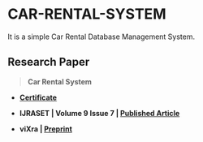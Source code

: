 # CAR-RENTAL-SYSTEM
 It is a simple Car Rental Database Management System.


## Research Paper
 
 >**Car Rental System**
  
 - **[Certificate](https://github.com/Amey-Thakur/ACHIEVEMENTS/blob/main/Research%20Papers/Car%20Rental%20System/IJRASET36339%20-%20Car%20Rental%20System.pdf)** 
 
 - **IJRASET | Volume 9 Issue 7 | [Published Article](https://doi.org/10.22214/ijraset.2021.36339)** 
  
 - **viXra | [Preprint](https://vixra.org/abs/2108.0140)**
